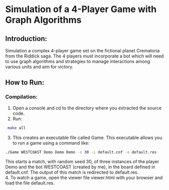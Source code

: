 # Simulation of a 4-Player Game with Graph Algorithms

## Introduction:

Simulation a complex 4-player game set on the fictional planet Crematoria from the Riddick saga. The 4 players must incorporate a bot which will need to use graph algorithms and strategies to manage interactions among various units and aim for victory.

## How to Run:

### Compilation:

1. Open a console and cd to the directory where you extracted the source code.
2. Run:
```bash
 make all
```
3. This creates an executable file called Game. This executable allows you to run
a game using a command like:
```bash
./Game WESTCOAST Demo Demo Demo -s 30 -i default.cnf -o default.res
```
This starts a match, with random seed 30, of three instances of the player Demo and the bot WESTCOAST (created by me), in the board defined in default.cnf. The output of this match is redirected to default.res. <br>
4. To watch a game, open the viewer file viewer.html with your browser and
load the file default.res.
